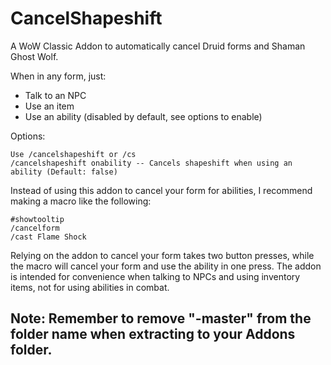 # CancelShapeshift

A WoW Classic Addon to automatically cancel Druid forms and Shaman Ghost Wolf.

When in any form, just:
* Talk to an NPC
* Use an item
* Use an ability (disabled by default, see options to enable)

Options:
```
Use /cancelshapeshift or /cs
/cancelshapeshift onability -- Cancels shapeshift when using an ability (Default: false)
```
Instead of using this addon to cancel your form for abilities, I recommend making a macro like the following:
```
#showtooltip
/cancelform
/cast Flame Shock
```
Relying on the addon to cancel your form takes two button presses, while the macro will cancel your form and use the ability in one press. The addon is intended for convenience when talking to NPCs and using inventory items, not for using abilities in combat.

## Note: Remember to remove "-master" from the folder name when extracting to your Addons folder.
